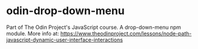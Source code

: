 # odin-drop-down-menu
Part of The Odin Project's JavaScript course. A drop-down-menu npm module. More info at: https://www.theodinproject.com/lessons/node-path-javascript-dynamic-user-interface-interactions
